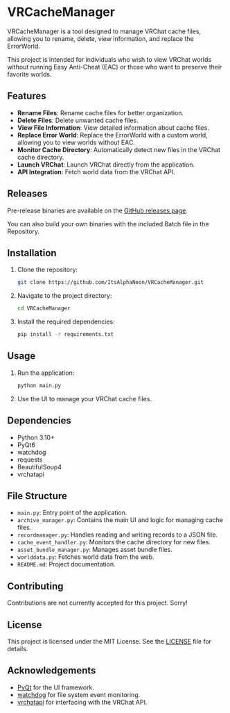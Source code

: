 # VRCacheManager

VRCacheManager is a tool designed to manage VRChat cache files, allowing you to rename, delete, view information, and replace the ErrorWorld. 

This project is intended for individuals who wish to view VRChat worlds without running Easy Anti-Cheat (EAC) or those who want to preserve their favorite worlds.

## Features

- **Rename Files**: Rename cache files for better organization.
- **Delete Files**: Delete unwanted cache files.
- **View File Information**: View detailed information about cache files.
- **Replace Error World**: Replace the ErrorWorld with a custom world, allowing you to view worlds without EAC.
- **Monitor Cache Directory**: Automatically detect new files in the VRChat cache directory.
- **Launch VRChat**: Launch VRChat directly from the application.
- **API Integration**: Fetch world data from the VRChat API.

## Releases

Pre-release binaries are available on the [GitHub releases page](https://github.com/ItsAlphaNeon/VRCacheManager/releases).

You can also build your own binaries with the included Batch file in the Repository.

## Installation

1. Clone the repository:
    ```sh
    git clone https://github.com/ItsAlphaNeon/VRCacheManager.git
    ```
2. Navigate to the project directory:
    ```sh
    cd VRCacheManager
    ```
3. Install the required dependencies:
    ```sh
    pip install -r requirements.txt
    ```

## Usage

1. Run the application:
    ```sh
    python main.py
    ```
2. Use the UI to manage your VRChat cache files.

## Dependencies

- Python 3.10+
- PyQt6
- watchdog
- requests
- BeautifulSoup4
- vrchatapi

## File Structure

- `main.py`: Entry point of the application.
- `archive_manager.py`: Contains the main UI and logic for managing cache files.
- `recordmanager.py`: Handles reading and writing records to a JSON file.
- `cache_event_handler.py`: Monitors the cache directory for new files.
- `asset_bundle_manager.py`: Manages asset bundle files.
- `worlddata.py`: Fetches world data from the web.
- `README.md`: Project documentation.

## Contributing

Contributions are not currently accepted for this project. Sorry!

## License

This project is licensed under the MIT License. See the [LICENSE](LICENSE) file for details.

## Acknowledgements

- [PyQt](https://riverbankcomputing.com/software/pyqt/intro) for the UI framework.
- [watchdog](https://github.com/gorakhargosh/watchdog) for file system event monitoring.
- [vrchatapi](https://github.com/vrchatapi/vrchatapi-python) for interfacing with the VRChat API.
